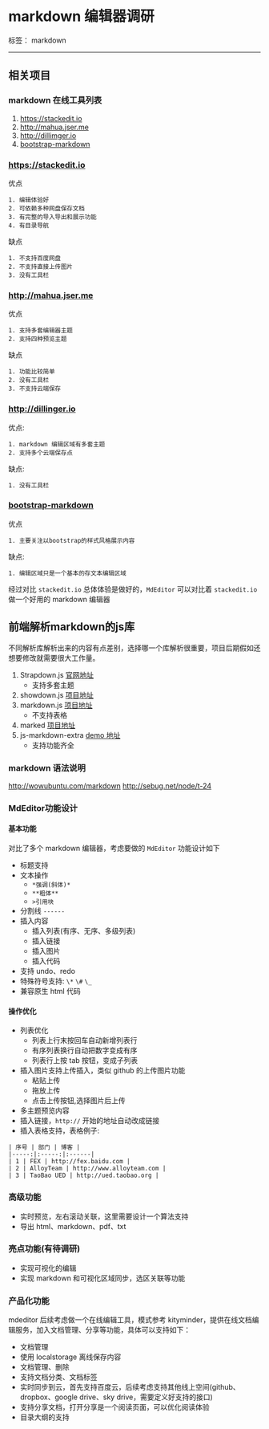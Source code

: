 # markdown 编辑器调研

标签： markdown

---

## 相关项目

### markdown 在线工具列表

1. https://stackedit.io
2. http://mahua.jser.me
3. http://dillimger.io
4. [bootstrap-markdown](http://toopay.github.io/bootstrap-markdown/)

### https://stackedit.io

优点

    1. 编辑体验好
    2. 可依赖多种网盘保存文档
    3. 有完整的导入导出和展示功能
    4. 有目录导航

缺点

    1. 不支持百度网盘
    2. 不支持直接上传图片
    3. 没有工具栏

### http://mahua.jser.me

优点

    1. 支持多套编辑器主题
    2. 支持四种预览主题

缺点

    1. 功能比较简单
    2. 没有工具栏
    3. 不支持云端保存

### http://dillinger.io

优点:

    1. markdown 编辑区域有多套主题
    2. 支持多个云端保存点

缺点:

    1. 没有工具栏


### [bootstrap-markdown](http://toopay.github.io/bootstrap-markdown/)

优点

    1. 主要关注以bootstrap的样式风格展示内容

缺点:

    1. 编辑区域只是一个基本的存文本编辑区域

经过对比 `stackedit.io` 总体体验是做好的，`MdEditor` 可以对比着 `stackedit.io` 做一个好用的 markdown 编辑器

## 前端解析markdown的js库

不同解析库解析出来的内容有点差别，选择哪一个库解析很重要，项目后期假如还想要修改就需要很大工作量。

1. Strapdown.js [官网地址](http://strapdownjs.com/)
    * 支持多套主题
2. showdown.js [项目地址](https://github.com/coreyti/showdown)
3. markdown.js [项目地址](https://github.com/evilstreak/markdown-js)
    * 不支持表格
4. marked [项目地址](https://github.com/chjj/marked)
5. js-markdown-extra [demo 地址](http://tanakahisateru.github.io/js-markdown-extra/demo.html)
    * 支持功能齐全

### markdown 语法说明

http://wowubuntu.com/markdown
http://sebug.net/node/t-24

### MdEditor功能设计

#### 基本功能

对比了多个 markdown 编辑器，考虑要做的 `MdEditor` 功能设计如下

* 标题支持
* 文本操作
    * `*强调(斜体)*`
    * `**粗体**`
    * `>引用块`
* 分割线 `------`
* 插入内容
    * 插入列表(有序、无序、多级列表)
    * 插入链接
    * 插入图片
    * 插入代码
* 支持 undo、redo
* 特殊符号支持: `\*` `\#` `\_`
* 兼容原生 html 代码


#### 操作优化

* 列表优化
    * 列表上行末按回车自动新增列表行
    * 有序列表换行自动把数字变成有序
    * 列表行上按 tab 按钮，变成子列表
* 插入图片支持上传插入，类似 github 的上传图片功能
    * 粘贴上传
    * 拖放上传
    * 点击上传按钮,选择图片后上传
* 多主题预览内容
* 插入链接，`http://` 开始的地址自动改成链接
* 插入表格支持，表格例子:
```text
| 序号 | 部门 | 博客 |
|-----:|:-----:|:------|
| 1 | FEX | http://fex.baidu.com |
| 2 | AlloyTeam | http://www.alloyteam.com |
| 3 | TaoBao UED | http://ued.taobao.org |
```

### 高级功能

* 实时预览，左右滚动关联，这里需要设计一个算法支持
* 导出 html、markdown、pdf、txt

### 亮点功能(有待调研)

* 实现可视化的编辑
* 实现 markdown 和可视化区域同步，选区关联等功能

### 产品化功能

mdeditor 后续考虑做一个在线编辑工具，模式参考 kityminder，提供在线文档编辑服务，加入文档管理、分享等功能，具体可以支持如下：

* 文档管理
* 使用 localstorage 离线保存内容
* 文档管理、删除
* 支持文档分类、文档标签
* 实时同步到云，首先支持百度云，后续考虑支持其他线上空间(github、dropbox、google drive、sky drive，需要定义好支持的接口)
* 支持分享文档，打开分享是一个阅读页面，可以优化阅读体验
* 目录大纲的支持
